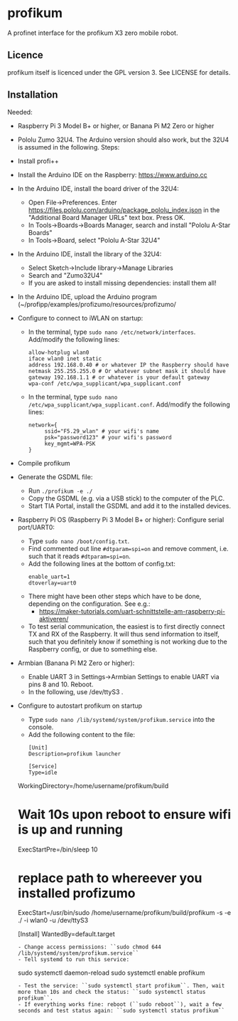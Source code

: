 # profikum
A profinet interface for the profikum X3 zero mobile robot.

## Licence
profikum itself is licenced under the GPL version 3. See LICENSE for details. 

## Installation
Needed: 
- Raspberry Pi 3 Model B+ or higher, or Banana Pi M2 Zero or higher
- Pololu Zumo 32U4. The Arduino version should also work, but the 32U4 is assumed in the following.
Steps:
- Install profi++
- Install the Arduino IDE on the Raspberry: https://www.arduino.cc
- In the Arduino IDE, install the board driver of the 32U4:
  - Open File->Preferences. Enter https://files.pololu.com/arduino/package_pololu_index.json in the "Additional Board Manager URLs" text box. Press OK.
  - In Tools->Boards->Boards Manager, search and install "Pololu A-Star Boards"
  - In Tools->Board, select "Pololu A-Star 32U4"
- In the Arduino IDE, install the library of the 32U4:
  - Select Sketch->Include library->Manage Libraries
  - Search and "Zumo32U4"
  - If you are asked to install missing dependencies: install them all!
- In the Arduino IDE, upload the Arduino program (~/profipp/examples/profizumo/resources/profizumo/
- Configure to connect to iWLAN on startup:
  - In the terminal, type ``sudo nano /etc/network/interfaces``. Add/modify the following lines:
    ``` 
	allow-hotplug wlan0
	iface wlan0 inet static
	address 192.168.0.40 # or whatever IP the Raspberry should have
	netmask 255.255.255.0 # Or whatever subnet mask it should have
	gateway 192.168.1.1 # or whatever is your default gateway
	wpa-conf /etc/wpa_supplicant/wpa_supplicant.conf 
	```
  - In the terminal, type ``sudo nano /etc/wpa_supplicant/wpa_supplicant.conf``. Add/modify the following lines:
    ```
	network={
         ssid="F5.29_wlan" # your wifi's name
         psk="password123" # your wifi's password
         key_mgmt=WPA-PSK
    }
	```
- Compile profikum
- Generate the GSDML file:
  - Run ``./profikum -e ./``
  - Copy the GSDML (e.g. via a USB stick) to the computer of the PLC.
  - Start TIA Portal, install the GSDML and add it to the installed devices.
- Raspberry Pi OS (Raspberry Pi 3 Model B+ or higher): Configure serial port/UART0:
  - Type ``sudo nano /boot/config.txt``.
  - Find commented out line ``#dtparam=spi=on`` and remove comment, i.e. such that it reads ``#dtparam=spi=on``.
  - Add the following lines at the bottom of config.txt:
    ```
	enable_uart=1
	dtoverlay=uart0
	```
  - There might have been other steps which have to be done, depending on the configuration. See e.g.: 
    - https://maker-tutorials.com/uart-schnittstelle-am-raspberry-pi-aktiveren/
  - To test serial communication, the easiest is to first directly connect TX and RX of the Raspberry. It will thus send information to itself, such that you definitely know if something is not working due to the Raspberry config, or due to something else.
- Armbian (Banana Pi M2 Zero or higher):
  - Enable UART 3 in Settings->Armbian Settings to enable UART via pins 8 and 10. Reboot.
  - In the following, use /dev/ttyS3 .
- Configure to autostart profikum on startup
  - Type ``sudo nano /lib/systemd/system/profikum.service`` into the console.
  - Add the following content to the file:
    ```
	[Unit]
	Description=profikum launcher
	
	[Service]
	Type=idle
  WorkingDirectory=/home/username/profikum/build
	# Wait 10s upon reboot to ensure wifi is up and running
	ExecStartPre=/bin/sleep 10
	# replace path to whereever you installed profizumo
	ExecStart=/usr/bin/sudo /home/username/profikum/build/profikum -s -e ./ -i wlan0 -u /dev/ttyS3
	
	[Install]
	WantedBy=default.target
	```
  - Change access permissions: ``sudo chmod 644 /lib/systemd/system/profikum.service``
  - Tell systemd to run this service:
    ```
    sudo systemctl daemon-reload
    sudo systemctl enable profikum
	```
  - Test the service: ``sudo systemctl start profikum``. Then, wait more than 10s and check the status: ``sudo systemctl status profikum``. 
  - If everything works fine: reboot (``sudo reboot``), wait a few seconds and test status again: ``sudo systemctl status profikum``
  